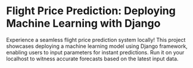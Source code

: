 # Flight Price Prediction: Deploying Machine Learning with Django

Experience a seamless flight price prediction system locally! This project showcases deploying a machine learning model using Django framework, enabling users to input parameters for instant predictions. Run it on your localhost to witness accurate forecasts based on the latest input data.

